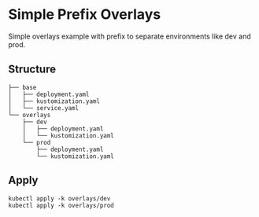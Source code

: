 # Simple Prefix Overlays

Simple overlays example with prefix to separate environments like dev and prod.

## Structure

    ├── base
    │   ├── deployment.yaml
    │   ├── kustomization.yaml
    │   └── service.yaml
    └── overlays
        ├── dev
        │   ├── deployment.yaml
        │   └── kustomization.yaml
        └── prod
            ├── deployment.yaml
            └── kustomization.yaml

## Apply

    kubectl apply -k overlays/dev
    kubectl apply -k overlays/prod
